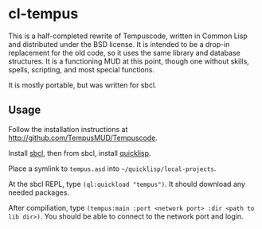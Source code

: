 cl-tempus
=========

This is a half-completed rewrite of Tempuscode, written in Common Lisp
and distributed under the BSD license.  It is intended to be a drop-in
replacement for the old code, so it uses the same library and database
structures.  It is a functioning MUD at this point, though one without
skills, spells, scripting, and most special functions.

It is mostly portable, but was written for sbcl.

Usage
-----

Follow the installation instructions at
http://github.com/TempusMUD/Tempuscode.

Install [sbcl](http://sbcl.org/), then from sbcl, install
[quicklisp](http://quicklisp.org).

Place a symlink to `tempus.asd` into `~/quicklisp/local-projects`.

At the sbcl REPL, type `(ql:quickload "tempus")`.  It should download
any needed packages.

After compiliation, type `(tempus:main :port <network port> :dir <path
to lib dir>)`.  You should be able to connect to the network port and
login.
